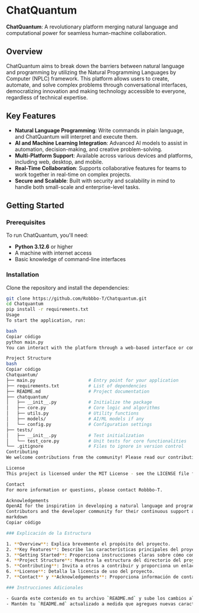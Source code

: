 # ChatQuantum

**ChatQuantum**: A revolutionary platform merging natural language and computational power for seamless human-machine collaboration.

## Overview

ChatQuantum aims to break down the barriers between natural language and programming by utilizing the Natural Programming Languages by Computer (NPLC) framework. This platform allows users to create, automate, and solve complex problems through conversational interfaces, democratizing innovation and making technology accessible to everyone, regardless of technical expertise.

## Key Features

- **Natural Language Programming**: Write commands in plain language, and ChatQuantum will interpret and execute them.
- **AI and Machine Learning Integration**: Advanced AI models to assist in automation, decision-making, and creative problem-solving.
- **Multi-Platform Support**: Available across various devices and platforms, including web, desktop, and mobile.
- **Real-Time Collaboration**: Supports collaborative features for teams to work together in real-time on complex projects.
- **Secure and Scalable**: Built with security and scalability in mind to handle both small-scale and enterprise-level tasks.

## Getting Started

### Prerequisites

To run ChatQuantum, you'll need:

- **Python 3.12.6** or higher
- A machine with internet access
- Basic knowledge of command-line interfaces

### Installation

Clone the repository and install the dependencies:

```bash
git clone https://github.com/Robbbo-T/Chatquantum.git
cd Chatquantum
pip install -r requirements.txt
Usage
To start the application, run:

bash
Copiar código
python main.py
You can interact with the platform through a web-based interface or command line.

Project Structure
bash
Copiar código
Chatquantum/
├── main.py                    # Entry point for your application
├── requirements.txt           # List of dependencies
├── README.md                  # Project documentation
├── chatquantum/
│   ├── __init__.py            # Initialize the package
│   ├── core.py                # Core logic and algorithms
│   ├── utils.py               # Utility functions
│   ├── models/                # AI/ML models if any
│   └── config.py              # Configuration settings
├── tests/
│   ├── __init__.py            # Test initialization
│   └── test_core.py           # Unit tests for core functionalities
└── .gitignore                 # Files to ignore in version control
Contributing
We welcome contributions from the community! Please read our contribution guidelines to get started.

License
This project is licensed under the MIT License - see the LICENSE file for details.

Contact
For more information or questions, please contact Robbbo-T.

Acknowledgements
OpenAI for the inspiration in developing a natural language and programming interface.
Contributors and the developer community for their continuous support and feedback.
markdown
Copiar código

### Explicación de la Estructura

1. **Overview**: Explica brevemente el propósito del proyecto.
2. **Key Features**: Describe las características principales del proyecto.
3. **Getting Started**: Proporciona instrucciones claras sobre cómo comenzar a usar ChatQuantum.
4. **Project Structure**: Muestra la estructura del directorio del proyecto para que los desarrolladores sepan dónde encontrar archivos importantes.
5. **Contributing**: Invita a otros a contribuir y proporciona un enlace a las directrices de contribución.
6. **License**: Detalla la licencia de uso del proyecto.
7. **Contact** y **Acknowledgements**: Proporciona información de contacto y reconoce a las personas o entidades que han contribuido al proyecto.

### Instrucciones Adicionales

- Guarda este contenido en tu archivo `README.md` y sube los cambios al repositorio con `git add README.md`, `git commit -m "Add initial README"`, y `git push origin main`.
- Mantén tu `README.md` actualizado a medida que agregues nuevas características o cambies la estructura del proyecto.







